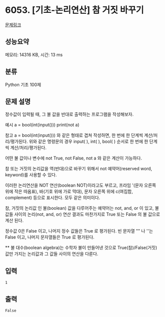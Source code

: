 # 6053. [기초-논리연산] 참 거짓 바꾸기

[문제링크](https://codeup.kr/problem.php?id=6053)

## 성능요약

메모리: 14316 KB, 시간: 13 ms

## 분류

Python 기초 100제

## 문제 설명

정수값이 입력될 때,
그 불 값을 반대로 출력하는 프로그램을 작성해보자.

예시
a = bool(int(input()))
print(not a)

참고
a = bool(int(input()))
와 같은 형태로 겹쳐 작성하면, 한 번에 한 단계씩 계산/처리/평가된다.
위와 같은 명령문의 경우 input( ), int( ), bool( ) 순서로 한 번에 한 단계씩 계산/처리/평가된다.

어떤 불 값이나 변수에 not True, not False, not a 와 같은 계산이 가능하다.

참 또는 거짓의 논리값을 역(반대)으로 바꾸기 위해서 not 예약어(reserved word, keyword)를 사용할 수 있다.

이러한 논리연산을 NOT 연산(boolean NOT)이라고도 부르고,
프라임 '(문자 오른쪽 위에 작은 따옴표), 바(기호 위에 가로 막대), 문자 오른쪽 위에 c(여집합, complement) 등으로 표시한다.
모두 같은 의미이다.

참, 거짓의 논리값 인 불(boolean) 값을 다루어주는 예약어는 not, and, or 이 있고,
불 값들 사이의 논리(not, and, or) 연산 결과도 마찬가지로 True 또는 False 의 불 값으로 계산 된다.

정수값 0은 False 이고, 나머지 정수 값들은 True 로 평가된다.
빈 문자열 "" 나 ''는 False 이고, 나머지 문자열들은 True 로 평가된다.

** 불 대수(boolean algebra)는 수학자 불이 만들어낸 것으로 True(참)/False(거짓) 값만 가지는 논리값과 그 값들 사이의 연산을 다룬다.

## 입력

```
1
```

## 출력

```
False
```